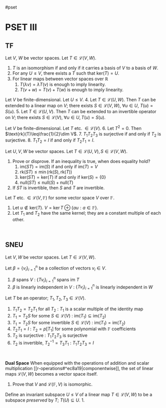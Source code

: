 #pset
# PSET III
## **TF**
Let $V$, $W$ be vector spaces. Let $T\in\mathcal{L}(V,W)$.
1. $T$ is an isomorphism if and only if it carries a basis of $V$ to a basis of $W$.
2. For any $U\leq V$, there exists a $T$ such that $\text{ker}(T)=U$.
3. For linear maps between vector spaces over $\mathbb{R}$
	1. $T(\lambda v)=\lambda T(v)$ is enough to imply linearity.
	2. $T(v+w)=T(v)+T(w)$ is enough to imply linearity.

Let $V$ be finite-dimensional. Let $U\leq V$.
4. Let $T\in\mathcal{L}(U,W)$. Then $T$ can be extended to a linear map on $V$; there exists $S\in\mathcal{L}(V,W)$, $\forall u\in U$, $T(u)=S(u)$.
5. Let $T\in\mathcal{L}(U,V)$. Then $T$ can be extended to an invertible operator on $V$; there exists $S\in\mathcal{L}(V)$, $\forall u\in U,T(u)=S(u)$.
  
Let $V$ be finite-dimensional. Let $T$ etc. $\in\mathcal{L}(V)$.
6. Let $T^2=0$. Then $\text{rk}(T)\leq\frac{1}{2}\dim V$.
7. $T_1T_2T_3$ is surjective if and only if $T_2$ is surjective.
8. $T_1T_2=I$ if and only if $T_2T_1=I$.

Let $U,V,W$ be vector spaces. Let $T\in\mathcal{L}(U,V),S\in\mathcal{L}(V,W)$.
1. Prove or disprove. If an inequality is true, when does equality hold?
	1. $\text{im}(ST)=\text{im}(S)$ if and only if $\text{im}(T)=V$
	2. $\text{rk}(ST)\leq\min(\text{rk}(S),\text{rk}(T))$
	3. $\text{ker}(ST)=\text{ker}(T)$ if and only if $\text{ker}(S)=\{0\}$
	4. $\text{null}(ST)\leq\text{null}(S)+\text{null}(T)$
3. If $ST$ is invertible, then $S$ and $T$ are invertible.

Let $T$ etc. $\in\mathcal{L}(V,\mathbb{F})$ for some vector space $V$ over $\mathbb{F}$.
1. Let $u\notin\text{ker}(T)$. $V=\ker{T}\oplus\{au:a\in\mathbb{F}\}$.
2. Let $T_1$ and $T_2$ have the same kernel; they are a constant multiple of each other.
<br />

## **SNEU**
Let $V,W$ be vector spaces. Let $T\in\mathcal{L}(V,W)$.

Let $\beta=\{v_i\}^n_{i=1}$ be a collection of vectors $v_i\in V$.
1.  $\beta$ spans $V$ : $\{Tv_i\}^n_{i=1}$ spans $\text{im }T$
2. $\beta$ is linearly independent in $V$ : $\{Tv_i\}^n_{i=1}$ is linearly independent in $W$

Let $T$ be an operator; $T_1,T_2,T_3\in\mathcal{L}(V)$.
1. $T_1T_2=T_2T_1$ for all $T_2$ : $T_1$ is a scalar multiple of the identity map
2. $T_1=T_2S$ for some $S\in\mathcal{L}(V)$ : $\text{im}(T_1)\subseteq\text{im}(T_2)$
3. $T_1=T_2S$ for some invertible $S\in\mathcal{L}(V)$ : $\text{im}(T_1)=\text{im}(T_2)$
4. $T_2T_1=I$ : $T_2=p[T_1]$ for some polynomial with $\mathbb{F}$ coefficients
5. $T_2$ is surjective : $T_1T_2T_3$ is surjective
6. $T_2$ is invertible, $T_2^{-1}=T_3T_1$ : $T_1T_2T_3=I$

<br />

**Dual Space**
When equipped with the operations of addition and scalar multiplication [[r-operations#^ec8a19|componentwise]], the set of linear maps $\mathcal{L}(V,W)$ becomes a vector space itself.
1. Prove that $V$ and $\mathcal{L}(\mathbb{F},V)$ is isomorphic.

Define an invariant subspace $U\leq V$ of a linear map $T\in\mathcal{L}(V,W)$ to be a subspace *preserved* by $T$; $T(U)\subseteq U$.
1. 